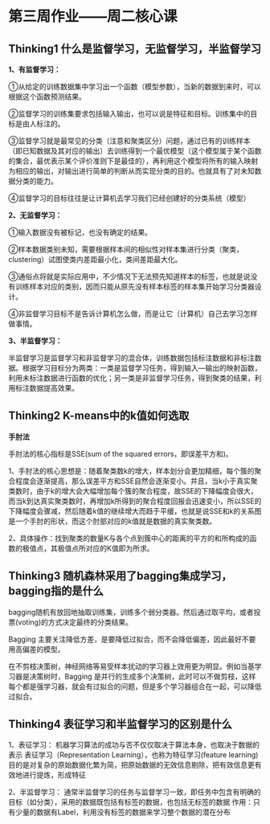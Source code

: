# 第三周作业——周二核心课

## Thinking1 什么是监督学习，无监督学习，半监督学习

**1、有监督学习：**

①从给定的训练数据集中学习出一个函数（模型参数），当新的数据到来时，可以根据这个函数预测结果。

②监督学习的训练集要求包括输入输出，也可以说是特征和目标。训练集中的目标是由人标注的。

③监督学习就是最常见的分类（注意和聚类区分）问题，通过已有的训练样本（即已知数据及其对应的输出）去训练得到一个最优模型（这个模型属于某个函数的集合，最优表示某个评价准则下是最佳的），再利用这个模型将所有的输入映射为相应的输出，对输出进行简单的判断从而实现分类的目的。也就具有了对未知数据分类的能力。

④监督学习的目标往往是让计算机去学习我们已经创建好的分类系统（模型）

**2、无监督学习：**

①输入数据没有被标记，也没有确定的结果。

②样本数据类别未知，需要根据样本间的相似性对样本集进行分类（聚类，clustering）试图使类内差距最小化，类间差距最大化。

③通俗点将就是实际应用中，不少情况下无法预先知道样本的标签，也就是说没有训练样本对应的类别，因而只能从原先没有样本标签的样本集开始学习分类器设计。

④非监督学习目标不是告诉计算机怎么做，而是让它（计算机）自己去学习怎样做事情。

**3、半监督学习：**

半监督学习是监督学习和非监督学习的混合体，训练数据包括标注数据和非标注数据。根据学习目标分为两类：一类是监督学习任务，得到输入—输出的映射函数，利用未标注数据进行函数的优化；另一类是非监督学习任务，得到聚类的结果，利用标注数据提高效果。

## Thinking2 K-means中的k值如何选取

**手肘法**

手肘法的核心指标是SSE(sum of the squared errors，即误差平方和)。

1、手肘法的核心思想是：随着聚类数k的增大，样本划分会更加精细，每个簇的聚合程度会逐渐提高，那么误差平方和SSE自然会逐渐变小。并且，当k小于真实聚类数时，由于k的增大会大幅增加每个簇的聚合程度，故SSE的下降幅度会很大，而当k到达真实聚类数时，再增加k所得到的聚合程度回报会迅速变小，所以SSE的下降幅度会骤减，然后随着k值的继续增大而趋于平缓，也就是说SSE和k的关系图是一个手肘的形状，而这个肘部对应的k值就是数据的真实聚类数。

2、具体操作：找到聚类的数量K与各个点到簇中心的距离的平方的和所构成的函数的极值点，其极值点所对应的K值即为所求。



## Thinking3 随机森林采用了bagging集成学习，bagging指的是什么

bagging随机有放回地抽取训练集，训练多个弱分类器。然后通过取平均，或者投票(voting)的方式决定最终的分类结果。


Bagging 主要关注降低方差，是要降低过拟合，而不会降低偏差，因此最好不要用高偏差的模型。

在不剪枝决策树，神经网络等易受样本扰动的学习器上效用更为明显。例如当基学习器是决策树时，Bagging 是并行的生成多个决策树，此时可以不做剪枝，这样每个都是强学习器，就会有过拟合的问题，但是多个学习器组合在一起，可以降低过拟合。

## Thinking4 表征学习和半监督学习的区别是什么

1、表征学习： 
机器学习算法的成功与否不仅仅取决于算法本身，也取决于数据的表示
表征学习（Representation Learning），也称为特征学习(feature learning)目的是对复杂的原始数据化繁为简，把原始数据的无效信息剔除，把有效信息更有效地进行提炼，形成特征 

2、半监督学习： 
通常半监督学习的任务与监督学习一致，即任务中包含有明确的目标（如分类），采用的数据既包括有标签的数据，也包括无标签的数据
作用：只有少量的数据有Label，利用没有标签的数据来学习整个数据的潜在分布